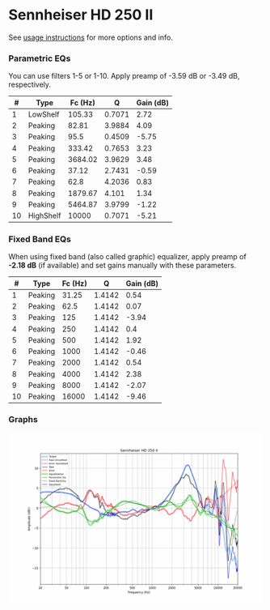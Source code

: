 # Sennheiser HD 250 II
See [usage instructions](https://github.com/jaakkopasanen/AutoEq#usage) for more options and info.

### Parametric EQs
You can use filters 1-5 or 1-10. Apply preamp of -3.59 dB or -3.49 dB, respectively.

|   # | Type      |   Fc (Hz) |      Q |   Gain (dB) |
|-----|-----------|-----------|--------|-------------|
|   1 | LowShelf  |    105.33 | 0.7071 |        2.72 |
|   2 | Peaking   |     82.81 | 3.9884 |        4.09 |
|   3 | Peaking   |     95.5  | 0.4509 |       -5.75 |
|   4 | Peaking   |    333.42 | 0.7653 |        3.23 |
|   5 | Peaking   |   3684.02 | 3.9629 |        3.48 |
|   6 | Peaking   |     37.12 | 2.7431 |       -0.59 |
|   7 | Peaking   |     62.8  | 4.2036 |        0.83 |
|   8 | Peaking   |   1879.67 | 4.101  |        1.34 |
|   9 | Peaking   |   5464.87 | 3.9799 |       -1.22 |
|  10 | HighShelf |  10000    | 0.7071 |       -5.21 |

### Fixed Band EQs
When using fixed band (also called graphic) equalizer, apply preamp of **-2.18 dB** (if available) and set gains manually with these parameters.

|   # | Type    |   Fc (Hz) |      Q |   Gain (dB) |
|-----|---------|-----------|--------|-------------|
|   1 | Peaking |     31.25 | 1.4142 |        0.54 |
|   2 | Peaking |     62.5  | 1.4142 |        0.07 |
|   3 | Peaking |    125    | 1.4142 |       -3.94 |
|   4 | Peaking |    250    | 1.4142 |        0.4  |
|   5 | Peaking |    500    | 1.4142 |        1.92 |
|   6 | Peaking |   1000    | 1.4142 |       -0.46 |
|   7 | Peaking |   2000    | 1.4142 |        0.54 |
|   8 | Peaking |   4000    | 1.4142 |        2.38 |
|   9 | Peaking |   8000    | 1.4142 |       -2.07 |
|  10 | Peaking |  16000    | 1.4142 |       -9.46 |

### Graphs
![](./Sennheiser%20HD%20250%20II.png)
